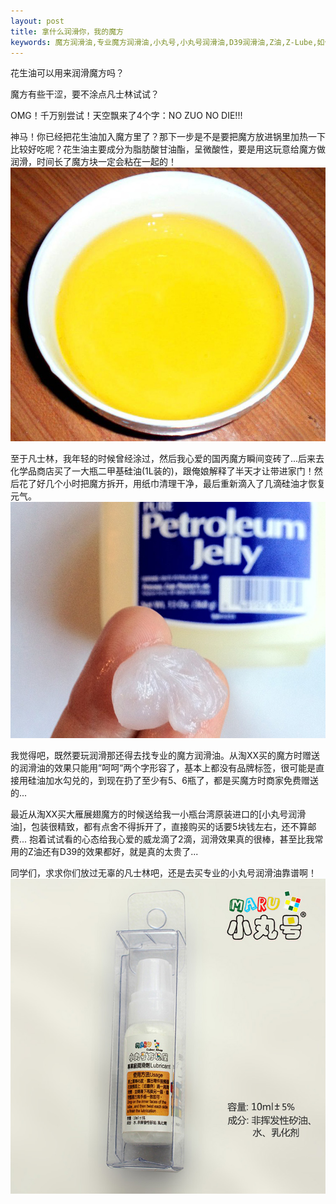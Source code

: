 ```yaml
---
layout: post
title: 拿什么润滑你，我的魔方
keywords: 魔方润滑油,专业魔方润滑油,小丸号,小丸号润滑油,D39润滑油,Z油,Z-Lube,如何润滑魔方,大雁展翅三阶魔方
---
```


花生油可以用来润滑魔方吗？

魔方有些干涩，要不涂点凡士林试试？

OMG！千万别尝试！天空飘来了4个字：NO ZUO NO DIE!!!

神马！你已经把花生油加入魔方里了？那下一步是不是要把魔方放进锅里加热一下比较好吃呢？花生油主要成分为脂肪酸甘油酯，呈微酸性，要是用这玩意给魔方做润滑，时间长了魔方块一定会粘在一起的！
[![花生油能用来润滑魔方吗](/resource/images/best_lube/花生油能用来润滑魔方吗.jpg "花生油能用来润滑魔方吗")](http://zhidao.baidu.com/link?url=MSoz0PDckSiOn6MEalK7WtkVGtDfJsW2zX_ladWqw8jRGn94rI57gu98uIgJWMx8_YSxAQHomVc5eQbXAA30wq)

至于凡士林，我年轻的时候曾经涂过，然后我心爱的国丙魔方瞬间变砖了...后来去化学品商店买了一大瓶二甲基硅油(1L装的)，跟俺娘解释了半天才让带进家门！然后花了好几个小时把魔方拆开，用纸巾清理干净，最后重新滴入了几滴硅油才恢复元气。
[![凡士林能用来润滑魔方吗](/resource/images/best_lube/凡士林能用来润滑魔方吗.jpg "凡士林能用来润滑魔方吗")](http://zhidao.baidu.com/link?url=Jr3NLrZVcSY92LL52Va1D58aEETaWtT6VhEz4QnmYOvEIOf0sc-cTsFoKzhs-IVYlNaMg_v7tSlZGL1LlPrUdmoMqa9LDlPc1Iw-fZdQCAq)

我觉得吧，既然要玩润滑那还得去找专业的魔方润滑油。从淘XX买的魔方时赠送的润滑油的效果只能用”呵呵”两个字形容了，基本上都没有品牌标签，很可能是直接用硅油加水勾兑的，到现在扔了至少有5、6瓶了，都是买魔方时商家免费赠送的...

最近从淘XX买大雁展翅魔方的时候送给我一小瓶台湾原装进口的[小丸号润滑油]，包装很精致，都有点舍不得拆开了，直接购买的话要5块钱左右，还不算邮费... 抱着试试看的心态给我心爱的威龙滴了2滴，润滑效果真的很棒，甚至比我常用的Z油还有D39的效果都好，就是真的太贵了...

同学们，求求你们放过无辜的凡士林吧，还是去买专业的小丸号润滑油靠谱啊！
[![小丸号魔方专用润滑油](/resource/images/best_lube/小丸号魔方专用润滑油.jpg "小丸号魔方专用润滑油")](http://item.taobao.com/item.htm?id=42375438996&spm=lbiMF0000.BJVawj)
